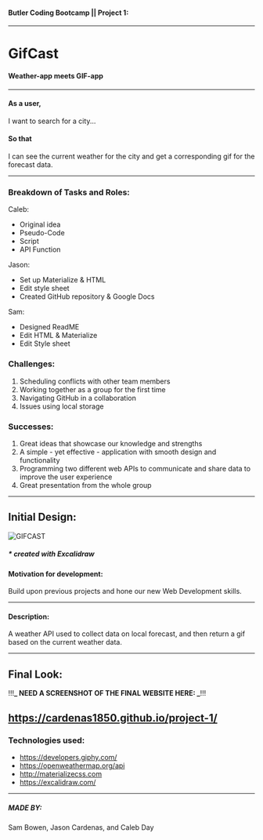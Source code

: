 #### Butler Coding Bootcamp || Project 1:

---

# GifCast

#### Weather-app meets GIF-app

---

#### As a user,

I want to search for a city...

#### So that

I can see the current weather for the city and get a corresponding gif for the forecast data.

---

### Breakdown of Tasks and Roles:

Caleb:

- Original idea
- Pseudo-Code
- Script
- API Function

Jason:

- Set up Materialize & HTML
- Edit style sheet
- Created GitHub repository & Google Docs

Sam:

- Designed ReadME
- Edit HTML & Materialize
- Edit Style sheet

### Challenges:

1. Scheduling conflicts with other team members
2. Working together as a group for the first time
3. Navigating GitHub in a collaboration
4. Issues using local storage

### Successes:

1. Great ideas that showcase our knowledge and strengths
2. A simple - yet effective - application with smooth design and functionality
3. Programming two different web APIs to communicate and share data to improve the user experience
4. Great presentation from the whole group

---

## Initial Design:

![GIFCAST](https://user-images.githubusercontent.com/100164686/163264370-fa9311bf-5930-496d-84fd-4a5bce1eb129.png)

##### \* created with Excalidraw

#### Motivation for development:

Build upon previous projects and hone our new Web Development skills.

---

#### Description:

A weather API used to collect data on local forecast, and then return a gif based on the current weather data.

---

## Final Look:

!!!**_ NEED A SCREENSHOT OF THE FINAL WEBSITE HERE: _**!!!

## https://cardenas1850.github.io/project-1/

### Technologies used:

- https://developers.giphy.com/
- https://openweathermap.org/api
- http://materializecss.com
- https://excalidraw.com/

---

##### MADE BY:

Sam Bowen, Jason Cardenas, and Caleb Day
